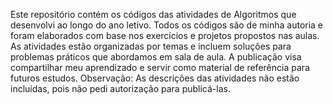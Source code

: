 Este repositório contém os códigos das atividades de Algoritmos que desenvolvi ao longo do ano letivo. Todos os códigos são de minha autoria e foram elaborados com base nos exercícios e projetos propostos nas aulas. As atividades estão organizadas por temas e incluem soluções para problemas práticos que abordamos em sala de aula. A publicação visa compartilhar meu aprendizado e servir como material de referência para futuros estudos. Observação: As descrições das atividades não estão incluídas, pois não pedi autorização para publicá-las.
